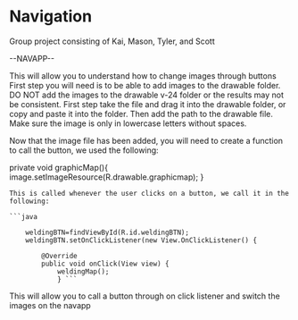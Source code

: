 # Navigation
Group project consisting of Kai, Mason, Tyler, and Scott

--NAVAPP--

This will allow you to understand how to change images through buttons
First step you will need is to be able to add images to the drawable folder. 
DO NOT add the images to the drawable v-24 folder or the results may not be consistent.
First step take the file and drag it into the drawable folder, or copy and paste it into the folder. 
Then add the path to the drawable file. Make sure the image is only in lowercase letters without spaces.

Now that the image file has been added, you will need to create a function to call the button, we used the following: 

private void graphicMap(){
        image.setImageResource(R.drawable.graphicmap);
    }
    
    This is called whenever the user clicks on a button, we call it in the following:
    
    ```java
    
        weldingBTN=findViewById(R.id.weldingBTN);
        weldingBTN.setOnClickListener(new View.OnClickListener() {
        
            @Override
            public void onClick(View view) {
                weldingMap();
                } ```
                
                
This will allow you to call a button through on click listener and switch the images on the navapp
